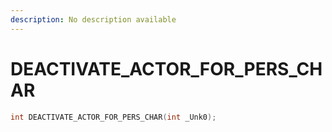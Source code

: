 ```yaml
---
description: No description available 
---
```


# DEACTIVATE_ACTOR_FOR_PERS_CHAR

```cpp
int DEACTIVATE_ACTOR_FOR_PERS_CHAR(int _Unk0);
```